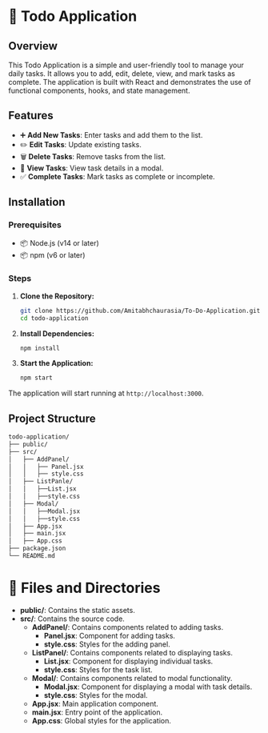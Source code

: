 # 📝 Todo Application

## Overview

This Todo Application is a simple and user-friendly tool to manage your daily tasks. It allows you to add, edit, delete, view, and mark tasks as complete. The application is built with React and demonstrates the use of functional components, hooks, and state management.

## Features

- ➕ **Add New Tasks**: Enter tasks and add them to the list.
- ✏️ **Edit Tasks**: Update existing tasks.
- 🗑️ **Delete Tasks**: Remove tasks from the list.
- 👀 **View Tasks**: View task details in a modal.
- ✅ **Complete Tasks**: Mark tasks as complete or incomplete.

## Installation

### Prerequisites

- 📦 Node.js (v14 or later)
- 📦 npm (v6 or later)

### Steps

1. **Clone the Repository:**
    ```bash
    git clone https://github.com/Amitabhchaurasia/To-Do-Application.git
    cd todo-application
    ```

2. **Install Dependencies:**
    ```bash
    npm install
    ```

3. **Start the Application:**
    ```bash
    npm start
    ```

The application will start running at `http://localhost:3000`.

## Project Structure

 ```bash
todo-application/
├── public/
├── src/
│   ├── AddPanel/
│   │   ├── Panel.jsx
│   │   ├── style.css
│   ├── ListPanle/
│   │   ├──List.jsx
│   │   ├──style.css
│   ├── Modal/
│   │   ├──Modal.jsx
│   │   ├──style.css
│   ├── App.jsx
│   ├── main.jsx
│   ├── App.css
├── package.json
└── README.md
```
# 📁 Files and Directories

- **public/**: Contains the static assets.
- **src/**: Contains the source code.
  - **AddPanel/**: Contains components related to adding tasks.
    - **Panel.jsx**: Component for adding tasks.
    - **style.css**: Styles for the adding panel.
  - **ListPanel/**: Contains components related to displaying tasks.
    - **List.jsx**: Component for displaying individual tasks.
    - **style.css**: Styles for the task list.
  - **Modal/**: Contains components related to modal functionality.
    - **Modal.jsx**: Component for displaying a modal with task details.
    - **style.css**: Styles for the modal.
  - **App.jsx**: Main application component.
  - **main.jsx**: Entry point of the application.
  - **App.css**: Global styles for the application.



